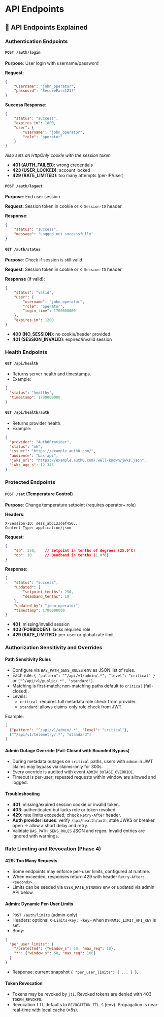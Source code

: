 # API Endpoints

## 🚀 API Endpoints Explained

### Authentication Endpoints

#### `POST /auth/login`
**Purpose**: User login with username/password

**Request**:
```json
{
    "username": "john_operator",
    "password": "SecurePass123!"
}
```

**Success Response**:
```json
{
    "status": "success",
    "expires_in": 1800,
    "user": {
        "username": "john_operator",
        "role": "operator"
    }
}
```
*Also sets an HttpOnly cookie with the session token*

- **401 (AUTH_FAILED)**: wrong credentials
- **423 (USER_LOCKED)**: account locked
- **429 (RATE_LIMITED)**: too many attempts (per-IP/user)

#### `POST /auth/logout`
**Purpose**: End user session

**Request**: Session token in cookie or `X-Session-ID` header

**Response**:
```json
{
    "status": "success",
    "message": "Logged out successfully"
}
```

#### `GET /auth/status`
**Purpose**: Check if session is still valid

**Request**: Session token in cookie or `X-Session-ID` header

**Response** (if valid):
```json
{
    "status": "valid",
    "user": {
        "username": "john_operator",
        "role": "operator",
        "login_time": 1700000000
    },
    "expires_in": 1200
}
```

- **400 (NO_SESSION)**: no cookie/header provided
- **401 (SESSION_INVALID)**: expired/invalid session

### Health Endpoints

#### `GET /api/health`
- Returns server health and timestamps.
- Example:
```json
{
  "status": "healthy",
  "timestamp": 1700000000
}
```

#### `GET /api/health/auth`
- Returns provider health.
- Example:
```json
{
  "provider": "Auth0Provider",
  "status": "ok",
  "issuer": "https://example.auth0.com/",
  "audience": "bas-api",
  "jwks_url": "https://example.auth0.com/.well-known/jwks.json",
  "jwks_age_s": 12.345
}
```

### Protected Endpoints

#### `POST /set` (Temperature Control)
**Purpose**: Change temperature setpoint (requires operator+ role)

**Headers**:
```
X-Session-ID: sess_abc123def456...
Content-Type: application/json
```

**Request**:
```json
{
    "sp": 250,    // Setpoint in tenths of degrees (25.0°C)
    "db": 10      // Deadband in tenths (1.0°C)
}
```

**Response**:
```json
{
    "status": "success",
    "updated": {
        "setpoint_tenths": 250,
        "deadband_tenths": 10
    },
    "updated_by": "john_operator",
    "timestamp": 1700000000
}
```

- **401**: missing/invalid session
- **403 (FORBIDDEN)**: lacks required role
- **429 (RATE_LIMITED)**: per-user or global rate limit

### Authorization Sensitivity and Overrides

#### Path Sensitivity Rules
- Configure via `BAS_PATH_SENS_RULES` env as JSON list of rules.
- Each rule: `{ "pattern": "^/api/v1/admin/.*", "level": "critical" }` or `["^/api/v1/public/.*", "standard"]`.
- Matching is first-match; non-matching paths default to `critical` (fail-closed).
- Levels:
  - `critical`: requires full metadata role check from provider.
  - `standard`: allows claims-only role check from JWT.

Example:
```json
[
  {"pattern": "^/api/v1/admin/.*", "level": "critical"},
  ["^/api/v1/telemetry/.*", "standard"]
]
```

#### Admin Outage Override (Fail-Closed with Bounded Bypass)
- During metadata outages on `critical` paths, users with `admin` in JWT claims may bypass via claims-only for 300s.
- Every override is audited with event `ADMIN_OUTAGE_OVERRIDE`.
- Timeout is per-user; repeated requests within window are allowed and logged.

#### Troubleshooting
- **401**: missing/expired session cookie or invalid token.
- **403**: authenticated but lacks role or token revoked.
- **429**: rate limits exceeded; check `Retry-After` header.
- **Auth provider issues**: verify `/api/health/auth`; stale JWKS or breaker open → allow a short delay and retry.
- Validate `BAS_PATH_SENS_RULES` JSON and regex. Invalid entries are ignored with warnings.

### Rate Limiting and Revocation (Phase 4)

#### 429: Too Many Requests
- Some endpoints may enforce per-user limits, configured at runtime.
- When exceeded, responses return 429 with header `Retry-After: <seconds>`.
- Limits can be seeded via `USER_RATE_WINDOWS` env or updated via admin API below.

#### Admin: Dynamic Per-User Limits
- `POST /auth/limits` (admin-only)
- Headers: optional `X-Limits-Key: <key>` when `DYNAMIC_LIMIT_API_KEY` is set.
- Body:
```json
{
  "per_user_limits": {
    "/protected": {"window_s": 60, "max_req": 10},
    "*": {"window_s": 60, "max_req": 100}
  }
}
```
- Response: current snapshot `{ "per_user_limits": { ... } }`.

#### Token Revocation
- Tokens may be revoked by `jti`. Revoked tokens are denied with 403 `TOKEN_REVOKED`.
- Revocation TTL defaults to `REVOCATION_TTL_S` (env). Propagation is near-real-time with local cache (≈5s).

